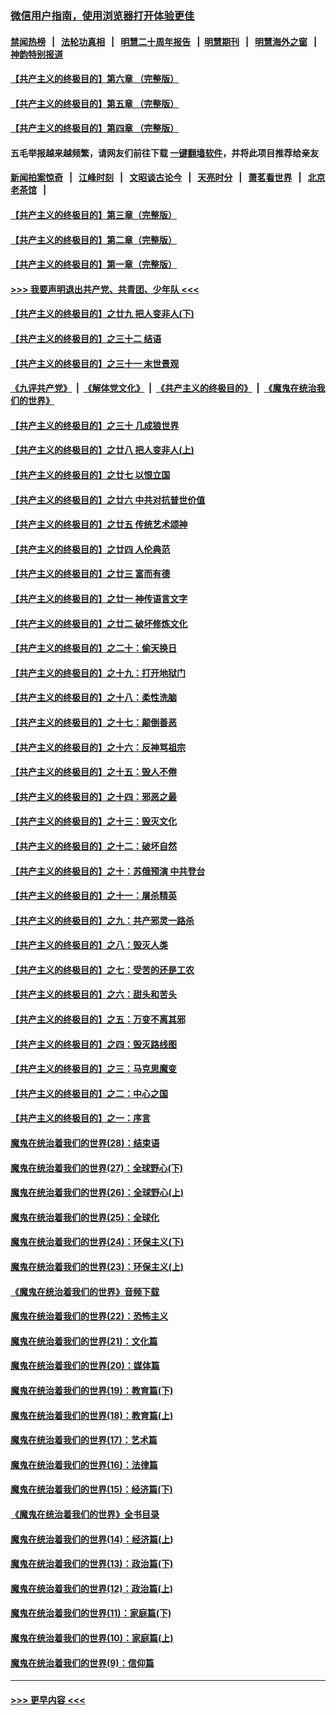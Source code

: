 ### [微信用户指南，使用浏览器打开体验更佳](https://github.com/gfw-breaker/banned-news1/blob/master/indexes/wechat-guide.md?t=0)
#### [禁闻热榜](热点新闻.md?t=0)  &nbsp;&nbsp;|&nbsp;&nbsp; [法轮功真相](https://github.com/gfw-breaker/truth/blob/master/README.md?t=0) &nbsp;&nbsp;|&nbsp;&nbsp; [明慧二十周年报告](https://github.com/gfw-breaker/mh-reports/blob/master/README.md?t=0) &nbsp;&nbsp;|&nbsp;&nbsp;[明慧期刊](https://github.com/gfw-breaker/mh-qikan) &nbsp;&nbsp;|&nbsp;&nbsp; [明慧海外之窗](https://github.com/gfw-breaker/mh-news/blob/master/README.md?t=0) &nbsp;&nbsp;|&nbsp;&nbsp; [神韵特别报道](https://github.com/gfw-breaker/mh-news/blob/master/shenyun.md?t=0)
#### [【共产主义的终极目的】第六章 （完整版）](../pages/nsc422/n11428913.md?t=02041255) 
#### [【共产主义的终极目的】第五章 （完整版）](../pages/nsc422/n11428912.md?t=02041255) 
#### [【共产主义的终极目的】第四章 （完整版）](../pages/nsc422/n11428907.md?t=02041255) 
#### 五毛举报越来越频繁，请网友们前往下载 [一键翻墙软件](https://github.com/gfw-breaker/ssr-accounts)，并将此项目推荐给亲友
#### [新闻拍案惊奇](https://github.com/gfw-breaker/banned-news1/blob/master/pages/link4.md) &nbsp;&nbsp;|&nbsp;&nbsp; [江峰时刻](https://github.com/gfw-breaker/banned-news1/blob/master/pages/link4.md) &nbsp;&nbsp;|&nbsp;&nbsp; [文昭谈古论今](https://github.com/gfw-breaker/banned-news1/blob/master/pages/link4.md) &nbsp;&nbsp;|&nbsp;&nbsp; [天亮时分](https://github.com/gfw-breaker/banned-news1/blob/master/pages/link4.md) &nbsp;&nbsp;|&nbsp;&nbsp; [萧茗看世界](https://github.com/gfw-breaker/banned-news1/blob/master/pages/link4.md) &nbsp;&nbsp;|&nbsp;&nbsp; [北京老茶馆](https://github.com/gfw-breaker/banned-news1/blob/master/pages/link4.md) &nbsp;&nbsp;|&nbsp;&nbsp; 
#### [【共产主义的终极目的】第三章（完整版）](../pages/nsc422/n11428848.md?t=02041255) 
#### [【共产主义的终极目的】第二章（完整版）](../pages/nsc422/n11428831.md?t=02041255) 
#### [【共产主义的终极目的】第一章（完整版）](../pages/nsc422/n11417651.md?t=02041255) 
#### [>>> 我要声明退出共产党、共青团、少年队 <<<](https://github.com/begood0513/goodnews/blob/master/quit/letter.md) 
#### [【共产主义的终极目的】之廿九 把人变非人(下)](../pages/nsc422/n11344140.md?t=02041255) 
#### [【共产主义的终极目的】之三十二 结语](../pages/nsc422/n11360535.md?t=02041255) 
#### [【共产主义的终极目的】之三十一 末世景观](../pages/nsc422/n11351129.md?t=02041255) 
#### [《九评共产党》](https://github.com/begood0513/9ping.md/blob/master/README.md) &nbsp;|&nbsp; [《解体党文化》](../../../../jtdwh.md/blob/master/README.md)  &nbsp;|&nbsp; [《共产主义的终极目的》](../../../../gczydzjmd.md/blob/master/README.md) &nbsp;|&nbsp; [《魔鬼在统治我们的世界》](../../../../mgztzwmdsj.md/blob/master/README.md) 
#### [【共产主义的终极目的】之三十 几成狼世界](../pages/nsc422/n11348280.md?t=02041255) 
#### [【共产主义的终极目的】之廿八 把人变非人(上)](../pages/nsc422/n11340492.md?t=02041255) 
#### [【共产主义的终极目的】之廿七 以恨立国](../pages/nsc422/n11336944.md?t=02041255) 
#### [【共产主义的终极目的】之廿六 中共对抗普世价值](../pages/nsc422/n11324785.md?t=02041255) 
#### [【共产主义的终极目的】之廿五 传统艺术颂神](../pages/nsc422/n11296396.md?t=02041255) 
#### [【共产主义的终极目的】之廿四 人伦典范](../pages/nsc422/n11296397.md?t=02041255) 
#### [【共产主义的终极目的】之廿三 富而有德](../pages/nsc422/n11283598.md?t=02041255) 
#### [【共产主义的终极目的】之廿一 神传语言文字](../pages/nsc422/n11263265.md?t=02041255) 
#### [【共产主义的终极目的】之廿二 破坏修炼文化](../pages/nsc422/n11245728.md?t=02041255) 
#### [【共产主义的终极目的】之二十：偷天换日](../pages/nsc422/n11238846.md?t=02041255) 
#### [【共产主义的终极目的】之十九：打开地狱门](../pages/nsc422/n11206376.md?t=02041255) 
#### [【共产主义的终极目的】之十八：柔性洗脑](../pages/nsc422/n11199994.md?t=02041255) 
#### [【共产主义的终极目的】之十七：颠倒善恶](../pages/nsc422/n11179782.md?t=02041255) 
#### [【共产主义的终极目的】之十六：反神骂祖宗](../pages/nsc422/n11166798.md?t=02041255) 
#### [【共产主义的终极目的】之十五：毁人不倦](../pages/nsc422/n11166792.md?t=02041255) 
#### [【共产主义的终极目的】之十四：邪恶之最](../pages/nsc422/n11150249.md?t=02041255) 
#### [【共产主义的终极目的】之十三：毁灭文化](../pages/nsc422/n11135227.md?t=02041255) 
#### [【共产主义的终极目的】之十二：破坏自然](../pages/nsc422/n11135214.md?t=02041255) 
#### [【共产主义的终极目的】之十：苏俄预演 中共登台](../pages/nsc422/n11118424.md?t=02041255) 
#### [【共产主义的终极目的】之十一：屠杀精英](../pages/nsc422/n11118442.md?t=02041255) 
#### [【共产主义的终极目的】之九：共产邪灵一路杀](../pages/nsc422/n11114139.md?t=02041255) 
#### [【共产主义的终极目的】之八：毁灭人类](../pages/nsc422/n11108503.md?t=02041255) 
#### [【共产主义的终极目的】之七：受苦的还是工农](../pages/nsc422/n11101809.md?t=02041255) 
#### [【共产主义的终极目的】之六：甜头和苦头](../pages/nsc422/n11096971.md?t=02041255) 
#### [【共产主义的终极目的】之五：万变不离其邪](../pages/nsc422/n11091285.md?t=02041255) 
#### [【共产主义的终极目的】之四：毁灭路线图](../pages/nsc422/n11086284.md?t=02041255) 
#### [【共产主义的终极目的】之三：马克思魔变](../pages/nsc422/n11061941.md?t=02041255) 
#### [【共产主义的终极目的】之二：中心之国](../pages/nsc422/n11047728.md?t=02041255) 
#### [【共产主义的终极目的】之一：序言](../pages/nsc422/n11086077.md?t=02041255) 
#### [魔鬼在统治着我们的世界(28)：结束语](../pages/nsc422/n10936246.md?t=02041255) 
#### [魔鬼在统治着我们的世界(27)：全球野心(下)](../pages/nsc422/n10928319.md?t=02041255) 
#### [魔鬼在统治着我们的世界(26)：全球野心(上)](../pages/nsc422/n10900318.md?t=02041255) 
#### [魔鬼在统治着我们的世界(25)：全球化](../pages/nsc422/n10788205.md?t=02041255) 
#### [魔鬼在统治着我们的世界(24)：环保主义(下)](../pages/nsc422/n10695307.md?t=02041255) 
#### [魔鬼在统治着我们的世界(23)：环保主义(上)](../pages/nsc422/n10688613.md?t=02041255) 
#### [《魔鬼在统治着我们的世界》音频下载](../pages/nsc422/n10635553.md?t=02041255) 
#### [魔鬼在统治着我们的世界(22)：恐怖主义](../pages/nsc422/n10614727.md?t=02041255) 
#### [魔鬼在统治着我们的世界(21)：文化篇](../pages/nsc422/n10597706.md?t=02041255) 
#### [魔鬼在统治着我们的世界(20)：媒体篇](../pages/nsc422/n10586579.md?t=02041255) 
#### [魔鬼在统治着我们的世界(19)：教育篇(下)](../pages/nsc422/n10564808.md?t=02041255) 
#### [魔鬼在统治着我们的世界(18)：教育篇(上)](../pages/nsc422/n10526970.md?t=02041255) 
#### [魔鬼在统治着我们的世界(17)：艺术篇](../pages/nsc422/n10499093.md?t=02041255) 
#### [魔鬼在统治着我们的世界(16)：法律篇](../pages/nsc422/n10485969.md?t=02041255) 
#### [魔鬼在统治着我们的世界(15)：经济篇(下)](../pages/nsc422/n10469975.md?t=02041255) 
#### [《魔鬼在统治着我们的世界》全书目录](../pages/nsc422/n10464261.md?t=02041255) 
#### [魔鬼在统治着我们的世界(14)：经济篇(上)](../pages/nsc422/n10457370.md?t=02041255) 
#### [魔鬼在统治着我们的世界(13)：政治篇(下)](../pages/nsc422/n10448270.md?t=02041255) 
#### [魔鬼在统治着我们的世界(12)：政治篇(上)](../pages/nsc422/n10444576.md?t=02041255) 
#### [魔鬼在统治着我们的世界(11)：家庭篇(下)](../pages/nsc422/n10440961.md?t=02041255) 
#### [魔鬼在统治着我们的世界(10)：家庭篇(上)](../pages/nsc422/n10435448.md?t=02041255) 
#### [魔鬼在统治着我们的世界(9)：信仰篇](../pages/nsc422/n10432159.md?t=02041255) 

----
#### [ >>> 更早内容 <<< ](../indexes/nsc422-earlier.md)
